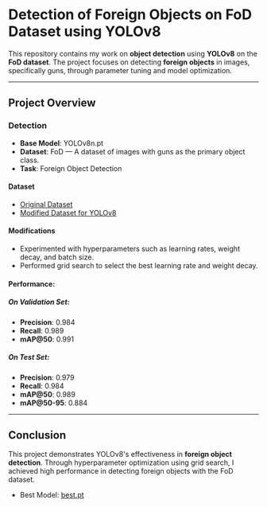 # Detection of Foreign Objects on FoD Dataset using YOLOv8

This repository contains my work on **object detection** using **YOLOv8** on the **FoD dataset**. The project focuses on detecting **foreign objects** in images, specifically guns, through parameter tuning and model optimization.

---

## Project Overview

### Detection

- **Base Model**: YOLOv8n.pt
- **Dataset**: FoD — A dataset of images with guns as the primary object class.
- **Task**: Foreign Object Detection

#### Dataset
- [Original Dataset](https://github.com/FOD-UNOmaha/FOD-data)
- [Modified Dataset for YOLOv8](https://universe.roboflow.com/yoloweapondetection/fod-0zljy/dataset/1)

#### Modifications
- Experimented with hyperparameters such as learning rates, weight decay, and batch size.
- Performed grid search to select the best learning rate and weight decay.

#### Performance:

##### On Validation Set:
- **Precision**: 0.984
- **Recall**: 0.989
- **mAP@50**: 0.991

##### On Test Set:
- **Precision**: 0.979
- **Recall**: 0.984
- **mAP@50**: 0.989
- **mAP@50-95**: 0.884

---

## Conclusion

This project demonstrates YOLOv8's effectiveness in **foreign object detection**. Through hyperparameter optimization using grid search, I achieved high performance in detecting foreign objects with the FoD dataset.

- Best Model: [best.pt](https://github.com/abdullahejazjanjua/Foriegn_object_detection/blob/main/train/weights/best.pt)
